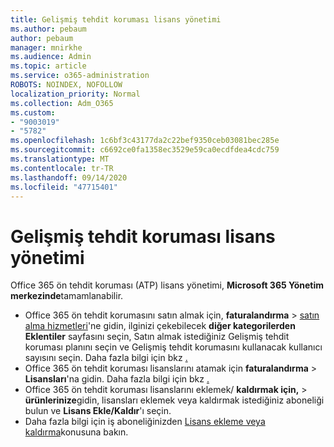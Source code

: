 ```yaml
---
title: Gelişmiş tehdit koruması lisans yönetimi
ms.author: pebaum
author: pebaum
manager: mnirkhe
ms.audience: Admin
ms.topic: article
ms.service: o365-administration
ROBOTS: NOINDEX, NOFOLLOW
localization_priority: Normal
ms.collection: Adm_O365
ms.custom:
- "9003019"
- "5782"
ms.openlocfilehash: 1c6bf3c43177da2c22bef9350ceb03081bec285e
ms.sourcegitcommit: c6692ce0fa1358ec3529e59ca0ecdfdea4cdc759
ms.translationtype: MT
ms.contentlocale: tr-TR
ms.lasthandoff: 09/14/2020
ms.locfileid: "47715401"
---
```

# <a name="advanced-threat-protection-license-management"></a>Gelişmiş tehdit koruması lisans yönetimi

Office 365 ön tehdit koruması (ATP) lisans yönetimi,  **Microsoft 365 Yönetim merkezinde**tamamlanabilir.

- Office 365 ön tehdit korumasını satın almak için, **faturalandırma**  >  [satın alma hizmetleri](https://go.microsoft.com/fwlink/p/?linkid=868433)'ne gidin, ilginizi çekebilecek **diğer kategorilerden** **Eklentiler** sayfasını seçin, Satın almak istediğiniz Gelişmiş tehdit koruması planını seçin ve Gelişmiş tehdit korumasını kullanacak kullanıcı sayısını seçin. Daha fazla bilgi için bkz [.](https://docs.microsoft.com/microsoft-365/commerce/subscriptions/upgrade-to-different-plan)
- Office 365 ön tehdit koruması lisanslarını atamak için **faturalandırma**  >  **Lisansları**'na gidin. Daha fazla bilgi için bkz [.](https://docs.microsoft.com/microsoft-365/admin/manage/assign-licenses-to-users)  
- Office 365 ön tehdit koruması lisanslarını eklemek/ **kaldırmak için,**  >  **ürünlerinize**gidin, lisansları eklemek veya kaldırmak istediğiniz aboneliği bulun ve **Lisans Ekle/Kaldır**'ı seçin.  
- Daha fazla bilgi için iş aboneliğinizden [Lisans ekleme veya kaldırma](https://docs.microsoft.com/microsoft-365/commerce/licenses/buy-licenses?view=o365-worldwide#add-or-remove-licenses-for-your-business-subscription)konusuna bakın.
